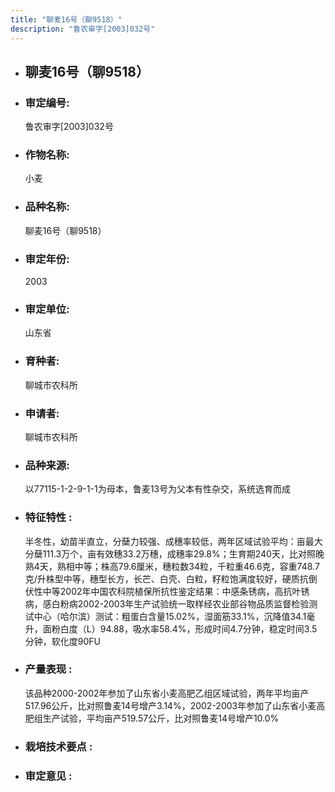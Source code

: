 ```yaml
---
title: "聊麦16号（聊9518）"
description: "鲁农审字[2003]032号"
---
```

* ## 聊麦16号（聊9518）
* ###  审定编号:  
   鲁农审字[2003]032号

*  ### 作物名称:  
   小麦

*   ###  品种名称: 
    聊麦16号（聊9518）

*   ### 审定年份: 
    2003

*   ### 审定单位:  
    山东省

*   ### 育种者:  
    聊城市农科所

*   ### 申请者:  
    聊城市农科所

*   ### 品种来源:  
    以77115-1-2-9-1-1为母本，鲁麦13号为父本有性杂交，系统选育而成

*   ### 特征特性 : 
    半冬性，幼苗半直立，分蘖力较强、成穗率较低，两年区域试验平均：亩最大分蘖111.3万个，亩有效穗33.2万穗，成穗率29.8%；生育期240天，比对照晚熟4天，熟相中等；株高79.6厘米，穗粒数34粒，千粒重46.6克，容重748.7克/升株型中等，穗型长方，长芒、白壳、白粒，籽粒饱满度较好，硬质抗倒伏性中等2002年中国农科院植保所抗性鉴定结果：中感条锈病，高抗叶锈病，感白粉病2002-2003年生产试验统一取样经农业部谷物品质监督检验测试中心（哈尔滨）测试：粗蛋白含量15.02%，湿面筋33.1%，沉降值34.1毫升，面粉白度（L）94.88，吸水率58.4%，形成时间4.7分钟，稳定时间3.5分钟，软化度90FU

*   ### 产量表现 : 
    该品种2000-2002年参加了山东省小麦高肥乙组区域试验，两年平均亩产517.96公斤，比对照鲁麦14号增产3.14%，2002-2003年参加了山东省小麦高肥组生产试验，平均亩产519.57公斤，比对照鲁麦14号增产10.0%

*   ### 栽培技术要点 : 
    

*   ### 审定意见 : 
    
